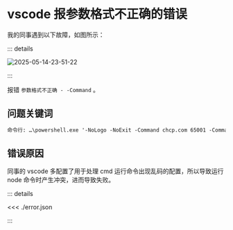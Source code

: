 # vscode 报参数格式不正确的错误

我的同事遇到以下故障，如图所示：

::: details

![2025-05-14-23-51-22](https://gh-img-store.ruan-cat.com/img/2025-05-14-23-51-22.png)

:::

报错 `参数格式不正确 - -Command` 。

## 问题关键词

```txt
命令行: …\powershell.exe '-NoLogo -NoExit -Command chcp.com 65001 -Command pnpm run test'
```

## 错误原因

同事的 vscode 多配置了用于处理 cmd 运行命令出现乱码的配置，所以导致运行 node 命令时产生冲突，进而导致失败。

::: details

<<< ./error.json

:::
